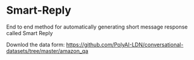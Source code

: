 # Smart-Reply

End to end method for automatically generating short message response called Smart Reply

Downlod the data form: https://github.com/PolyAI-LDN/conversational-datasets/tree/master/amazon_qa
